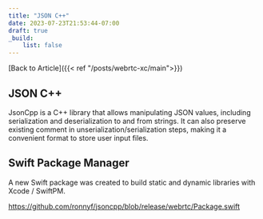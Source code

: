 ```yaml
---
title: "JSON C++"
date: 2023-07-23T21:53:44-07:00
draft: true
_build:
    list: false
---
```


[Back to Article]({{< ref "/posts/webrtc-xc/main">}})

## JSON C++

JsonCpp is a C++ library that allows manipulating JSON values, including serialization and deserialization to and from strings. It can also preserve existing comment in unserialization/serialization steps, making it a convenient format to store user input files.

## Swift Package Manager

A new Swift package was created to build static and dynamic libraries with Xcode / SwiftPM.

https://github.com/ronnyf/jsoncpp/blob/release/webrtc/Package.swift
